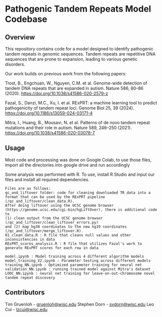 # Pathogenic Tandem Repeats Model Codebase

## Overview

This repository contains code for a model designed to identify pathogenic tandem repeats in genomic sequences. Tandem repeats are repetitive DNA sequences that are prone to expansion, leading to various genetic disorders.

Our work builds on previous work from the following papers:

  Trost, B., Engchuan, W., Nguyen, C.M. et al. Genome-wide detection of tandem DNA repeats that are expanded in autism. Nature 586, 80–86 (2020). https://doi.org/10.1038/s41586-020-2579-z 

  Fazal, S., Danzi, M.C., Xu, I. et al. RExPRT: a machine learning tool to predict pathogenicity of tandem repeat loci. Genome Biol 25, 39 (2024). https://doi.org/10.1186/s13059-024-03171-4

  Mitra, I., Huang, B., Mousavi, N. et al. Patterns of de novo tandem repeat mutations and their role in autism. Nature 589, 246–250 (2021). https://doi.org/10.1038/s41586-020-03078-7

## Usage

  Most code and processing was done on Google Colab, to use those files, import all the directories into google drive and run accordingly

  Some analysis was performed with R. To use, install R Studio and input our files and install all required dependencies. 
    
    Files are as follows:
    qc_and_liftover folder: code for cleaning downloaded TR data into a format that can be used by the RExPRT pipeline (/qc_and_liftover/clean_data.R).
    After doing liftover using the UCSC genome browser (https://genome.ucsc.edu/cgi-bin/hgLiftOver), there is additional code to 
    (1) clean output from the UCSC genome browser (/qc_and_liftover/clean_liftover_errors.py) 
    and (2) map hg38 coordinates to the new hg19 coordinates (/qc_and_liftover/merge_liftover.R).
    01_clean_data.R : R file that cleans null values and other inconsistencies in data
    RExPRT_scores_analysis.R : R file that utilizes Fazal's work to generate RExPRT scores for each row in data
    
    model.ipynb : Model training across 4 different algorithm models
    model_training_V2.ipynb : Parameter testing across different models
    training_NN.ipynb : Optimized parameter training for neural net
    validation_NN.ipynb : running trained model against Mitra's dataset
    LOOC_NN.ipynb : neural net training for leave-on-out-chromosome novel tandem repeat discovery
    
## Contributors

  Tim Gruenloh - gruenloh@wisc.edu
  Stephen Dorn - svdorn@wisc.edu
  Leo Cui - lzcui@wisc.edu
